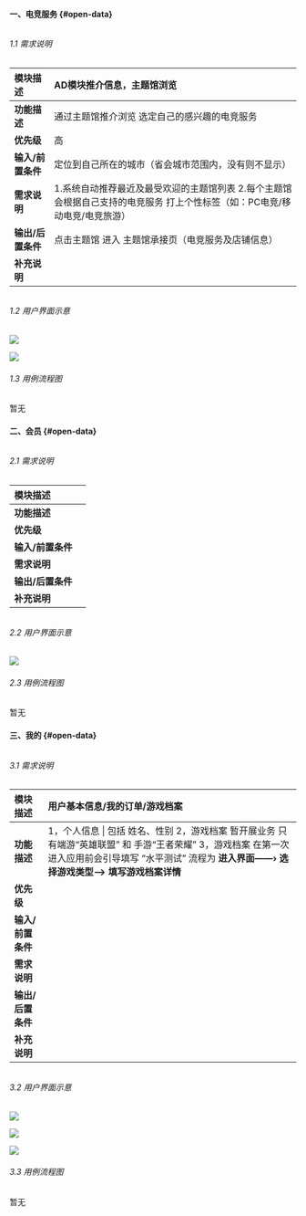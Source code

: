 #### 一、电竞服务 {#open-data}

###### 

###### 1.1 需求说明

| **模块描述** | AD模块推介信息，主题馆浏览 |
| :--- | :--- |
| **功能描述** | 通过主题馆推介浏览 选定自己的感兴趣的电竞服务 |
| **优先级** | 高 |
| **输入/前置条件** | 定位到自己所在的城市（省会城市范围内，没有则不显示） |
| **需求说明** | 1.系统自动推荐最近及最受欢迎的主题馆列表                             2.每个主题馆会根据自己支持的电竞服务 打上个性标签（如：PC电竞/移动电竞/电竞旅游） |
| **输出/后置条件** | 点击主题馆 进入 主题馆承接页（电竞服务及店铺信息） |
| **补充说明** |  |

###### 

###### 1.2 用户界面示意

![](/assets/2017-08-14_215830.jpg)

![](/assets/2017-08-14_215910.jpg)

###### 1.3 用例流程图

暂无

#### 二、会员 {#open-data}

###### 

###### 2.1 需求说明

| **模块描述** |  |
| :--- | :--- |
| **功能描述** |  |
| **优先级** |  |
| **输入/前置条件** |  |
| **需求说明** |  |
| **输出/后置条件** |  |
| **补充说明** |  |

###### 

###### 2.2 用户界面示意

![](/assets/20170814220304.jpg)

###### 2.3 用例流程图

暂无

#### 三、我的 {#open-data}

###### 

###### 3.1 需求说明

| **模块描述** | 用户基本信息/我的订单/游戏档案 |
| :--- | :--- |
| **功能描述** | 1，个人信息 \| 包括 姓名、性别                                                     2，游戏档案 暂开展业务 只有端游“英雄联盟” 和 手游“王者荣耀”                                                                                                   3，游戏档案 在第一次进入应用前会引导填写 “水平测试” 流程为  **进入界面——› 选择游戏类型——&gt; 填写游戏档案详情** |
| **优先级** |   |
| **输入/前置条件** |   |
| **需求说明** |   |
| **输出/后置条件** |   |
| **补充说明** |   |

###### 

###### 3.2 用户界面示意

![](/assets/20170815101857.jpg)

![](/assets/20170815101941.jpg)

![](/assets/20170815101956.jpg)

###### 3.3 用例流程图

暂无

